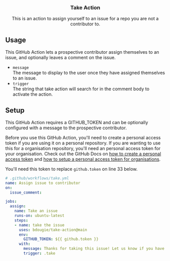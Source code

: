 <h3 align="center">Take Action</h3>
<p align="center">This is an action to assign yourself to an issue for a repo you are not a contributor to.<p>

## Usage

This GitHub Action lets a prospective contributor assign themselves to an issue, and optionally leaves a comment on the issue.

- `message`<br />The message to display to the user once they have assigned themselves to an issue.
- `trigger`<br />The string that take action will search for in the comment body to activate the action.

## Setup

This GitHub Action requires a GITHUB_TOKEN and can be optionally configured with a message to the prospective contributor.
  
Before you use this GitHub Action, you'll need to create a personal access token if you are using it on a personal repository. If you are wanting to use this for a organisation repository, you'll need an personal access token for your organisation. Check out the GitHub Docs on [how to create a personal access token](https://docs.github.com/en/authentication/keeping-your-account-and-data-secure/creating-a-personal-access-token#creating-a-fine-grained-personal-access-token) and [how to setup a personal access token for organisations](https://docs.github.com/en/enterprise-cloud@latest/organizations/managing-programmatic-access-to-your-organization/setting-a-personal-access-token-policy-for-your-organization).
  
You'll need this token to replace `github.token` on line 33 below.
  
```yaml
# .github/workflows/take.yml 
name: Assign issue to contributor
on: 
  issue_comment:

jobs:
  assign:
    name: Take an issue
    runs-on: ubuntu-latest
    steps:
    - name: take the issue
      uses: bdougie/take-action@main
      env:
        GITHUB_TOKEN: ${{ github.token }}
      with:
        message: Thanks for taking this issue! Let us know if you have any questions!
        trigger: .take
```
